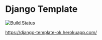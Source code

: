 # Django Template
[![Build Status](https://travis-ci.com/IshanManchanda/django-template.svg?token=C8Fq6WsyUeRYJqosVPtt&branch=master)](https://travis-ci.com/IshanManchanda/django-template)

https://django-template-ok.herokuapp.com/
